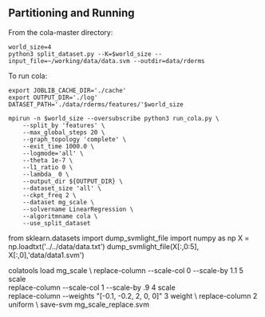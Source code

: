 ## Partitioning and Running

From the cola-master directory:
```
world_size=4
python3 split_dataset.py --K=$world_size --input_file=~/working/data/data.svm --outdir=data/rderms
```

To run cola:
```
export JOBLIB_CACHE_DIR='./cache'
export OUTPUT_DIR='./log'
DATASET_PATH='./data/rderms/features/'$world_size

mpirun -n $world_size --oversubscribe python3 run_cola.py \
    --split_by 'features' \
    --max_global_steps 20 \
    --graph_topology 'complete' \
    --exit_time 1000.0 \
    --logmode='all' \
    --theta 1e-7 \
    --l1_ratio 0 \
    --lambda_ 0 \
    --output_dir ${OUTPUT_DIR} \
    --dataset_size 'all' \
    --ckpt_freq 2 \
    --dataset mg_scale \
    --solvername LinearRegression \
    --algoritmname cola \
    --use_split_dataset
```
from sklearn.datasets import dump_svmlight_file
import numpy as np
X = np.loadtxt('../../data/data.txt')
dump_svmlight_file(X[:,0:5], X[:,0],'data/data1.svm')



colatools load mg_scale \ 
    replace-column --scale-col 0 --scale-by 1.1 5 scale \
    replace-column --scale-col 1 --scale-by .9  4 scale \
    replace-column --weights "[-0.1, -0.2, 2, 0, 0]" 3 weight \ 
    replace-column 2 uniform \ 
    save-svm mg_scale_replace.svm

